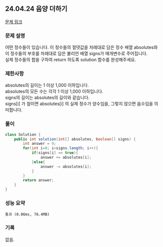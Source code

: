 ## 24.04.24 음양 더하기
[문제 링크](https://school.programmers.co.kr/learn/courses/30/lessons/76501)

### 문제 설명
어떤 정수들이 있습니다. 이 정수들의 절댓값을 차례대로 담은 정수 배열 absolutes와  
이 정수들의 부호를 차례대로 담은 불리언 배열 signs가 매개변수로 주어집니다.  
실제 정수들의 합을 구하여 return 하도록 solution 함수를 완성해주세요.

### 제한사항
absolutes의 길이는 1 이상 1,000 이하입니다.  
absolutes의 모든 수는 각각 1 이상 1,000 이하입니다.  
signs의 길이는 absolutes의 길이와 같습니다.  
signs[i] 가 참이면 absolutes[i] 의 실제 정수가 양수임을, 그렇지 않으면 음수임을 의미합니다.

### 풀이

```java
class Solution {
    public int solution(int[] absolutes, boolean[] signs) {
        int answer = 0;
        for(int i=0; i<signs.length; i++){
            if(signs[i] == true){
                answer += absolutes[i];
            }else{
                answer -= absolutes[i];
            }
        }
        return answer;
    }
}
```

### 성능 요약
	통과 (0.06ms, 76.4MB)

### 기록
없음.
